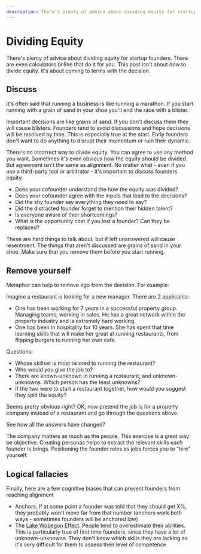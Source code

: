 ```yaml
--- 
description: There's plenty of advice about dividing equity for startup founders. There are even calculators online that do it for you. This post isn't about _how_ to divide equity. It's about coming to terms with the decision.
---
```

# Dividing Equity

There's plenty of advice about dividing equity for startup founders. There are even calculators online that do it for you. This post isn't about _how_ to divide equity. It's about coming to terms with the decision.

## Discuss

It's often said that running a business is like running a marathon. If you start running with a grain of sand in your shoe you'll end the race with a blister.

Important decisions are like grains of sand. If you don't discuss them they will cause blisters. Founders tend to avoid discussions and hope decisions will be resolved by time. This is especially true at the start. Early founders don't want to do anything to disrupt their momentum or ruin their dynamic.

There's no incorrect way to divide equity. You can agree to use any method you want. Sometimes it's even obvious how the equity should be divided. But agreement isn't the same as alignment. No matter what - even if you use a third-party tool or arbitrator - it's important to discuss founders equity.

* Does your cofounder understand the how the equity was divided?
* Does your cofounder agree with the inputs that lead to the decisions?
* Did the shy founder say everything they need to say?
* Did the distracted founder forget to mention their hidden talent?
* Is everyone aware of their shortcomings?
* What is the opportunity cost if you lost a founder? Can they be replaced?

These are hard things to talk about, but if left unanswered will cause resentment. The things that aren't discussed are grains of sand in your shoe. Make sure that you remove them before you start running.

## Remove yourself

Metaphor can help to remove ego from the decision. For example:

Imagine a restaurant is looking for a new manager. There are 2 applicants:

- One has been working for 7 years in a successful property group. Managing teams, working in sales. He has a great network within the property industry and is extremely hard working.
- One has been in hospitality for 10 years. She has spent that time learning skills that will make her great at running restaurants, from flipping burgers to running her own cafe.

Questions:

- Whose skillset is most tailored to running the restaurant?
- Who would you give the job to?
- There are known-unknown in running a restaurant, and unknown-unknowns. Which person has the least unknowns?
- If the two were to start a restaurant together, how would you suggest they split the equity?

Seems pretty obvious right? OK, now pretend the job is for a property company instead of a restaurant and go through the questions above.

See how all the answers have changed?

The company matters as much as the people. This exercise is a great way be objective. Creating personas helps to extract the relevant skills each founder is brings. Positioning the founder roles as jobs forces you to "hire" yourself.


## Logical fallacies

Finally, here are a few cognitive biases that can prevent founders from reaching alignment

* Anchors. If at some point a founder was told that they should get X%, they probably won't move far from that number (anchors work both ways - sometimes founders will be anchored low)
* The [Lake Wobegon Effect](https://en.wikipedia.org/wiki/Lake_Wobegon#The_Lake_Wobegon_effect). People tend to overestimate their abilities. This is particularly true of first time founders, since they have a lot of unknown-unknowns. They don't know which skills they are lacking so it's very difficult for them to assess their level of competence
